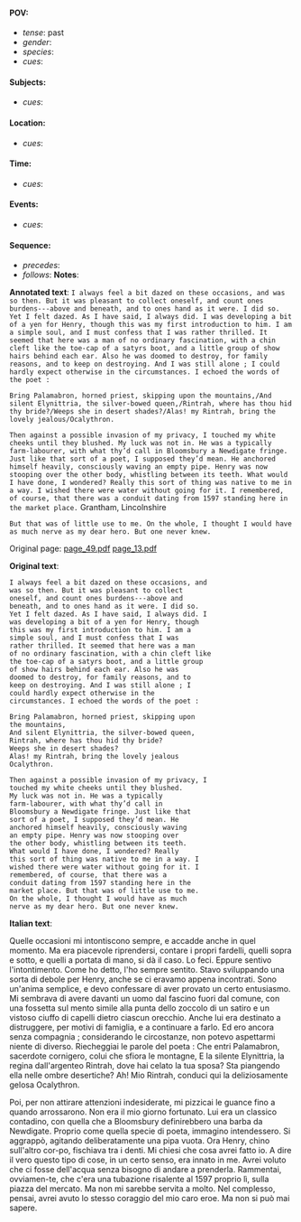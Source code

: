 #### POV: 
  - *tense*: past
  - *gender*:
  - *species*:
  - *cues*:
#### Subjects:
  - *cues*:
#### Location:
  - *cues*:
#### Time:
  - *cues*:
#### Events:
  - *cues*:
#### Sequence:
  - *precedes*:
  - *follows*:
**Notes**:


**Annotated text**:
`I always feel a bit dazed on these occasions, and was so then. But it was pleasant to collect oneself, and count ones burdens---above and beneath, and to ones hand as it were. I did so. Yet I felt dazed. As I have said, I always did. I was developing a bit of a yen for Henry, though this was my first introduction to him. I am a simple soul, and I must confess that I was rather thrilled. It seemed that here was a man of no ordinary fascination, with a chin cleft like the toe-cap of a satyrs boot, and a little group of show hairs behind each ear. Also he was doomed to destroy, for family reasons, and to keep on destroying. And I was still alone ; I could hardly expect otherwise in the circumstances. I echoed the words of the poet :`

`Bring Palamabron, horned priest, skipping upon the mountains,/And silent Elynittria, the silver-bowed queen,/Rintrah, where has thou hid thy bride?/Weeps she in desert shades?/Alas! my Rintrah, bring the lovely jealous/Ocalythron.`

`Then against a possible invasion of my privacy, I touched my white cheeks until they blushed. My luck was not in. He was a typically farm-labourer, with what thy’d call in Bloomsbury a Newdigate fringe. Just like that sort of a poet, I supposed they’d mean. He anchored himself heavily, consciously waving an empty pipe. Henry was now stooping over the other body, whistling between its teeth. What would I have done, I wondered? Really this sort of thing was native to me in a way. I wished there were water without going for it. I remembered, of course, that there was a conduit dating from 1597 standing here in the market place.` Grantham, Lincolnshire

`But that was of little use to me. On the whole, I thought I would have as much nerve as my dear hero. But one never knew.`


Original page:
[page_49.pdf](https://github.com/vigji/cainjb/blob/main/source_material/pages/page_49.pdf)
[page_13.pdf](https://github.com/vigji/cainjb/blob/main/source_material/pages/page_13.pdf)

**Original text**:
```
I always feel a bit dazed on these occasions, and 
was so then. But it was pleasant to collect 
oneself, and count ones burdens---above and 
beneath, and to ones hand as it were. I did so. 
Yet I felt dazed. As I have said, I always did. I 
was developing a bit of a yen for Henry, though 
this was my first introduction to him. I am a 
simple soul, and I must confess that I was 
rather thrilled. It seemed that here was a man 
of no ordinary fascination, with a chin cleft like 
the toe-cap of a satyrs boot, and a little group 
of show hairs behind each ear. Also he was 
doomed to destroy, for family reasons, and to 
keep on destroying. And I was still alone ; I 
could hardly expect otherwise in the 
circumstances. I echoed the words of the poet : 

Bring Palamabron, horned priest, skipping upon 
the mountains, 
And silent Elynittria, the silver-bowed queen,
Rintrah, where has thou hid thy bride?
Weeps she in desert shades?
Alas! my Rintrah, bring the lovely jealous
Ocalythron.

Then against a possible invasion of my privacy, I
touched my white cheeks until they blushed.
My luck was not in. He was a typically
farm-labourer, with what thy’d call in
Bloomsbury a Newdigate fringe. Just like that
sort of a poet, I supposed they’d mean. He
anchored himself heavily, consciously waving
an empty pipe. Henry was now stooping over
the other body, whistling between its teeth.
What would I have done, I wondered? Really
this sort of thing was native to me in a way. I
wished there were water without going for it. I
remembered, of course, that there was a
conduit dating from 1597 standing here in the
market place. But that was of little use to me.
On the whole, I thought I would have as much
nerve as my dear hero. But one never knew. 
```

**Italian text**:

Quelle occasioni mi intontiscono sempre, e accadde anche in quel momento. Ma era piacevole riprendersi, contare i propri fardelli, quelli sopra e sotto, e quelli a portata di mano, si dà il caso. Lo feci. Eppure sentivo l'intontimento. Come ho detto, l'ho sempre sentito.
Stavo sviluppando una sorta di debole per Henry, anche se ci eravamo appena incontrati. Sono un'anima semplice, e devo confessare di aver provato un certo entusiasmo. Mi sembrava di avere davanti un uomo dal fascino fuori dal comune, con una fossetta sul mento simile alla punta dello zoccolo di un satiro e un vistoso ciuffo di capelli dietro ciascun orecchio. Anche lui era destinato a distruggere, per motivi di famiglia, e a continuare a farlo. Ed ero ancora senza compagnia ; considerando le circostanze, non potevo aspettarmi niente di diverso. Riecheggiai le parole del poeta :
Che entri Palamabron, sacerdote cornigero, colui
che sfiora le montagne,
E la silente Elynittria, la regina dall'argenteo
Rintrah, dove hai celato la tua sposa?
Sta piangendo ella nelle ombre desertiche?
Ah! Mio Rintrah, conduci qui la deliziosamente gelosa
Ocalythron.

Poi, per non attirare attenzioni indesiderate, mi pizzicai le guance fino a quando arrossarono. Non era il mio giorno fortunato. Lui era un classico contadino, con quella che a Bloomsbury definirebbero una barba da Newdigate. Proprio come quella specie di poeta, immagino intendessero. Si aggrappò, agitando deliberatamente una pipa vuota. Ora Henry, chino sull'altro cor-po, fischiava tra i denti. Mi chiesi che cosa avrei fatto io.
A dire il vero questo tipo di cose, in un certo senso, era innato in me. Avrei voluto che ci fosse dell'acqua senza bisogno di andare a prenderla. Rammentai, ovviamen-te, che c'era una tubazione risalente al 1597 proprio lì, sulla piazza del mercato. Ma non mi sarebbe servita a molto. Nel complesso, pensai, avrei avuto lo stesso coraggio del mio caro eroe. Ma non si può mai sapere.

